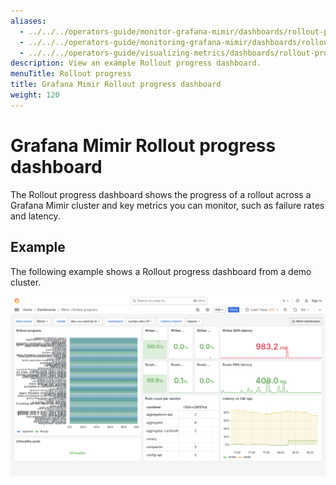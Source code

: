 ```yaml
---
aliases:
  - ../../../operators-guide/monitor-grafana-mimir/dashboards/rollout-progress/
  - ../../../operators-guide/monitoring-grafana-mimir/dashboards/rollout-progress/
  - ../../../operators-guide/visualizing-metrics/dashboards/rollout-progress/
description: View an example Rollout progress dashboard.
menuTitle: Rollout progress
title: Grafana Mimir Rollout progress dashboard
weight: 120
---
```


<!-- Note: This topic is mounted in the GEM documentation. Ensure that all updates are also applicable to GEM. -->

# Grafana Mimir Rollout progress dashboard

The Rollout progress dashboard shows the progress of a rollout across a Grafana Mimir cluster and key metrics you can monitor, such as failure rates and latency.

## Example

The following example shows a Rollout progress dashboard from a demo cluster.

![Grafana Mimir rollout progress dashboard](mimir-rollout-progress.png)
